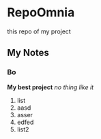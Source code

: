 # RepoOmnia
this repo of my project
## My Notes
### Bo
**My best project**
*no thing like it*
1. list
  1. aasd
  1. asser
  1. edfed
2. list2

